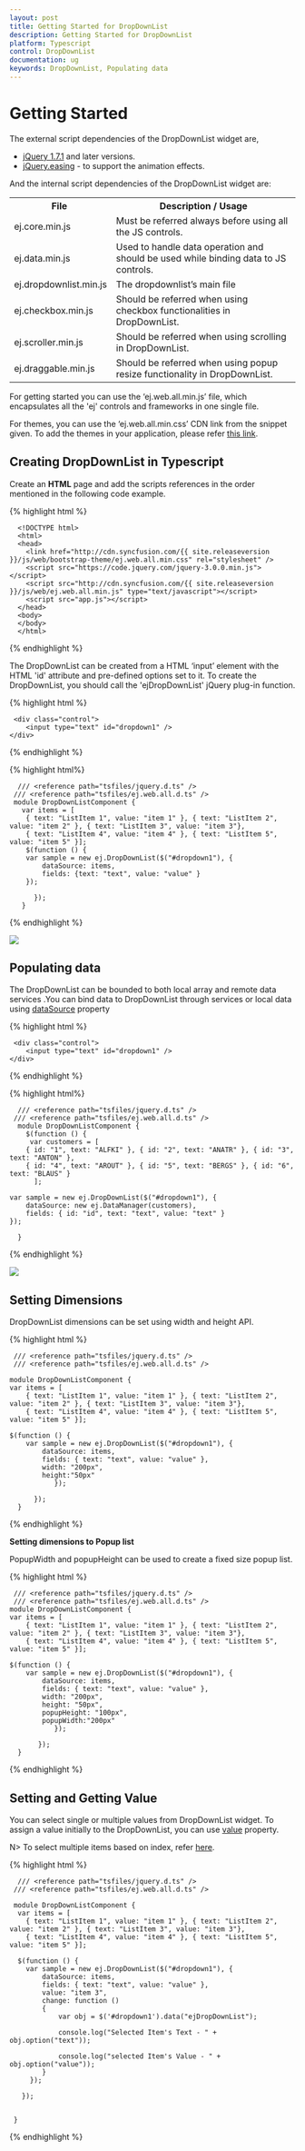 ```yaml
---
layout: post
title: Getting Started for DropDownList
description: Getting Started for DropDownList
platform: Typescript
control: DropDownList
documentation: ug
keywords: DropDownList, Populating data
---
```


# Getting Started

The external script dependencies of the DropDownList widget are,

* [jQuery 1.7.1](http://jquery.com/) and later versions.
* [jQuery.easing](http://gsgd.co.uk/sandbox/jquery/easing/) - to support the animation effects.

And the internal script dependencies of the DropDownList widget are:

<table>
	<tr>
		<th>File </th>
		<th>Description / Usage </th>
	</tr>
	<tr>
		<td>ej.core.min.js</td>
		<td>Must be referred always before using all the JS controls.</td>
	</tr>
	<tr>
		<td>ej.data.min.js</td>
		<td>Used to handle data operation and should be used while binding data to JS controls.</td>
	</tr>
	<tr>
		<td>ej.dropdownlist.min.js</td>
		<td>The dropdownlist’s main file</td>
	</tr>
	<tr>
		<td>ej.checkbox.min.js</td>
		<td>Should be referred when using checkbox functionalities in DropDownList.</td>
	</tr>
	<tr>
		<td>ej.scroller.min.js</td>
		<td>Should be referred when using scrolling in DropDownList.</td>
	</tr>
	<tr>
		<td>ej.draggable.min.js</td>
		<td>Should be referred when using popup resize functionality in DropDownList.</td>
	</tr>
</table>

For getting started you can use the ‘ej.web.all.min.js’ file, which encapsulates all the 'ej' controls and frameworks in one single file.<br/> 

For themes, you can use the ‘ej.web.all.min.css’ CDN link from the snippet given. To add the themes in your application, please refer [this link](http://help.syncfusion.com/js/theming-in-essential-javascript-components#adding-specific-theme-to-your-application).

## Creating DropDownList in Typescript

Create an **HTML** page and add the scripts references in the order mentioned in the following code example.

{% highlight html %}

      <!DOCTYPE html>
      <html>
      <head>
        <link href="http://cdn.syncfusion.com/{{ site.releaseversion }}/js/web/bootstrap-theme/ej.web.all.min.css" rel="stylesheet" />
        <script src="https://code.jquery.com/jquery-3.0.0.min.js"></script>
        <script src="http://cdn.syncfusion.com/{{ site.releaseversion }}/js/web/ej.web.all.min.js" type="text/javascript"></script>
        <script src="app.js"></script> 
      </head>
      <body>
      </body>
      </html>

{% endhighlight %}

The DropDownList can be created from a HTML ‘input’ element with the HTML 'id' attribute and pre-defined options set to it. To create the DropDownList, you should call the 'ejDropDownList' jQuery plug-in function.

{% highlight html %}
	
	 <div class="control">
        <input type="text" id="dropdown1" />
    </div>
			
{% endhighlight %}
	
{% highlight html%}	
	
	  /// <reference path="tsfiles/jquery.d.ts" />
     /// <reference path="tsfiles/ej.web.all.d.ts" />
     module DropDownListComponent {
       var items = [
        { text: "ListItem 1", value: "item 1" }, { text: "ListItem 2", value: "item 2" }, { text: "ListItem 3", value: "item 3"},
        { text: "ListItem 4", value: "item 4" }, { text: "ListItem 5", value: "item 5" }];
        $(function () {
        var sample = new ej.DropDownList($("#dropdown1"), {
            dataSource: items,
            fields: {text: "text", value: "value" }
        });
        
          });
       }

{% endhighlight %}

![](Getting-Started-images/Getting-Started_img1.jpeg)

## Populating data

The DropDownList can be bounded to both local array and remote data services .You can bind data to DropDownList through services or local data using  [dataSource](http://help.syncfusion.com/js/api/ejdropdownlist#members:datasource) property 
 
{% highlight html %}

     <div class="control">
        <input type="text" id="dropdown1" />
    </div>
	
{% endhighlight %}
	
{% highlight html%}	
	
	  /// <reference path="tsfiles/jquery.d.ts" />
     /// <reference path="tsfiles/ej.web.all.d.ts" />
      module DropDownListComponent {
        $(function () {
         var customers = [
        { id: "1", text: "ALFKI" }, { id: "2", text: "ANATR" }, { id: "3", text: "ANTON" },
        { id: "4", text: "AROUT" }, { id: "5", text: "BERGS" }, { id: "6", text: "BLAUS" }
          ];

    var sample = new ej.DropDownList($("#dropdown1"), {
        dataSource: new ej.DataManager(customers),
        fields: { id: "id", text: "text", value: "text" }
    });
    
      }
{% endhighlight %}
	
![](Getting-Started-images/Getteing-Started_img2.jpeg)

## Setting Dimensions

DropDownList dimensions can be set using width and height API.
	
{% highlight html %}

     /// <reference path="tsfiles/jquery.d.ts" />
     /// <reference path="tsfiles/ej.web.all.d.ts" />
	
	module DropDownListComponent {
    var items = [
        { text: "ListItem 1", value: "item 1" }, { text: "ListItem 2", value: "item 2" }, { text: "ListItem 3", value: "item 3"},
        { text: "ListItem 4", value: "item 4" }, { text: "ListItem 5", value: "item 5" }];

    $(function () {
        var sample = new ej.DropDownList($("#dropdown1"), {
            dataSource: items,
            fields: { text: "text", value: "value" },
            width: "200px",
            height:"50px"
               });
        
          });
      }
{% endhighlight %}
	
**Setting dimensions to Popup list**

PopupWidth and popupHeight can be used to create a fixed size popup list.

{% highlight html %}

     /// <reference path="tsfiles/jquery.d.ts" />
     /// <reference path="tsfiles/ej.web.all.d.ts" />
	module DropDownListComponent {
    var items = [
        { text: "ListItem 1", value: "item 1" }, { text: "ListItem 2", value: "item 2" }, { text: "ListItem 3", value: "item 3"},
        { text: "ListItem 4", value: "item 4" }, { text: "ListItem 5", value: "item 5" }];

    $(function () {
        var sample = new ej.DropDownList($("#dropdown1"), {
            dataSource: items,
            fields: { text: "text", value: "value" },
            width: "200px",
            height: "50px",
            popupHeight: "100px",
            popupWidth:"200px"
               });
        
           });
      }

{% endhighlight %}
	
## Setting and Getting Value

You can select single or multiple values from DropDownList widget. To assign a value initially to the DropDownList, you can use [value](http://help.syncfusion.com/js/api/ejdropdownlist#members:value) property.

N> To select multiple items based on index, refer [here](functionalities#selection).


{% highlight html %}	

      /// <reference path="tsfiles/jquery.d.ts" />
     /// <reference path="tsfiles/ej.web.all.d.ts" />
	
     module DropDownListComponent {
      var items = [
        { text: "ListItem 1", value: "item 1" }, { text: "ListItem 2", value: "item 2" }, { text: "ListItem 3", value: "item 3"},
        { text: "ListItem 4", value: "item 4" }, { text: "ListItem 5", value: "item 5" }];

      $(function () {
        var sample = new ej.DropDownList($("#dropdown1"), {
            dataSource: items,
            fields: { text: "text", value: "value" },
            value: "item 3",
            change: function ()
            {
                var obj = $('#dropdown1').data("ejDropDownList");

                console.log("Selected Item's Text - " + obj.option("text"));

                console.log("selected Item's Value - " + obj.option("value"));  
            }
         });
        
       });


     }

{% endhighlight %}

